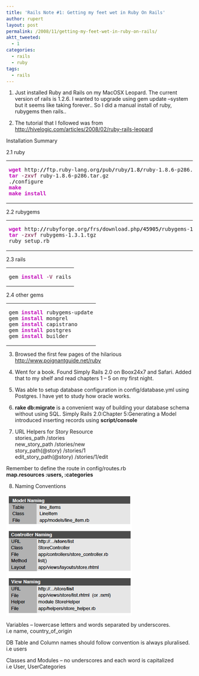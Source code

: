 ```yaml
---
title: 'Rails Note #1: Getting my feet wet in Ruby On Rails'
author: rupert
layout: post
permalink: /2008/11/getting-my-feet-wet-in-ruby-on-rails/
aktt_tweeted:
  - 1
categories:
  - rails
  - ruby
tags:
  - rails
---
```

1. Just installed Ruby and Rails on my MacOSX Leopard. The current version of rails is 1.2.6. I wanted to upgrade using gem update &#8211;system but it seems like taking forever.. So I did a manual install of ruby, rubygems then rails..

2. The tutorial that I followed was from <http://hivelogic.com/articles/2008/02/ruby-rails-leopard>

Installation Summary

2.1 ruby

<div class="wp_syntax">
  <table>
    <tr>
      <td class="code">
        <pre class="bash" style="font-family:monospace;"><span style="color: #c20cb9; font-weight: bold;">wget</span> http:<span style="color: #000000; font-weight: bold;">//</span>ftp.ruby-lang.org<span style="color: #000000; font-weight: bold;">/</span>pub<span style="color: #000000; font-weight: bold;">/</span>ruby<span style="color: #000000; font-weight: bold;">/</span><span style="color: #000000;">1.8</span><span style="color: #000000; font-weight: bold;">/</span>ruby-1.8.6-p286.tar.gz
<span style="color: #c20cb9; font-weight: bold;">tar</span> <span style="color: #660033;">-zxvf</span> ruby-1.8.6-p286.tar.gz
.<span style="color: #000000; font-weight: bold;">/</span>configure
<span style="color: #c20cb9; font-weight: bold;">make</span>
<span style="color: #c20cb9; font-weight: bold;">make</span> <span style="color: #c20cb9; font-weight: bold;">install</span></pre>
      </td>
    </tr>
  </table>
</div>

2.2 rubygems

<div class="wp_syntax">
  <table>
    <tr>
      <td class="code">
        <pre class="bash" style="font-family:monospace;"><span style="color: #c20cb9; font-weight: bold;">wget</span> http:<span style="color: #000000; font-weight: bold;">//</span>rubyforge.org<span style="color: #000000; font-weight: bold;">/</span>frs<span style="color: #000000; font-weight: bold;">/</span>download.php<span style="color: #000000; font-weight: bold;">/</span><span style="color: #000000;">45905</span><span style="color: #000000; font-weight: bold;">/</span>rubygems-1.3.1.tgz
<span style="color: #c20cb9; font-weight: bold;">tar</span> <span style="color: #660033;">-zxvf</span> rubygems-1.3.1.tgz
ruby setup.rb</pre>
      </td>
    </tr>
  </table>
</div>

2.3 rails

<div class="wp_syntax">
  <table>
    <tr>
      <td class="code">
        <pre class="bash" style="font-family:monospace;">gem <span style="color: #c20cb9; font-weight: bold;">install</span> <span style="color: #660033;">-V</span> rails</pre>
      </td>
    </tr>
  </table>
</div>

2.4 other gems

<div class="wp_syntax">
  <table>
    <tr>
      <td class="code">
        <pre class="bash" style="font-family:monospace;">gem <span style="color: #c20cb9; font-weight: bold;">install</span> rubygems-update
gem <span style="color: #c20cb9; font-weight: bold;">install</span> mongrel
gem <span style="color: #c20cb9; font-weight: bold;">install</span> capistrano
gem <span style="color: #c20cb9; font-weight: bold;">install</span> postgres
gem <span style="color: #c20cb9; font-weight: bold;">install</span> builder</pre>
      </td>
    </tr>
  </table>
</div>

3. Browsed the first few pages of the hilarious <http://www.poignantguide.net/ruby>

4. Went for a book. Found Simply Rails 2.0 on Boox24x7 and Safari. Added that to my shelf and read chapters 1 &#8211; 5 on my first night.

5. Was able to setup database configuration in config/database.yml using Postgres. I have yet to study how oracle works.

6. **rake db:migrate** is a convenient way of building your database schema without using SQL. Simply Rails 2.0:Chapter 5:Generating a Model introduced inserting records using **script/console**

7. URL Helpers for Story Resource  
stories_path /stories  
new\_story\_path /stories/new  
story_path(@story) /stories/1  
edit\_story\_path(@story) /stories/1/edit

Remember to define the route in config/routes.rb  
**map.resources :users, :categories**

8. Naming Conventions  
<img src="/images/2008/11/picture-1.png" alt="Picture 1.png" border="0" width="340" height="326" />

Variables &#8211; lowercase letters and words separated by underscores.  
i.e name, country\_of\_origin

DB Table and Column names should follow convention is always pluralised.  
i.e users

Classes and Modules &#8211; no underscores and each word is capitalized  
i.e User, UserCategories